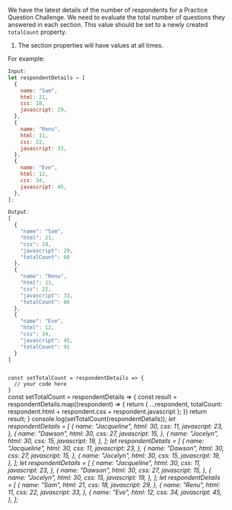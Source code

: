 We have the latest details of the number of respondents for a Practice Question Challenge. We need to evaluate the total number of questions they answered in each section. This value should be set to a newly created `totalCount` property.

1. The section properties will have values at all times.

For example:
```js
Input:
let respondentDetails = [
  {
    name: "Sam",
    html: 21,
    css: 18,
    javascript: 29,
  },
  {
    name: "Renu",
    html: 11,
    css: 22,
    javascript: 33,
  },
  {
    name: "Eve",
    html: 12,
    css: 34,
    javascript: 45,
  },
];

Output:
[
  {
    "name": "Sam",
    "html": 21,
    "css": 18,
    "javascript": 29,
    "totalCount": 68
  },
  {
    "name": "Renu",
    "html": 11,
    "css": 22,
    "javascript": 33,
    "totalCount": 66
  },
  {
    "name": "Eve",
    "html": 12,
    "css": 34,
    "javascript": 45,
    "totalCount": 91
  }
]
```

<codeblock language="javascript" type="exercise" testMode="multipleInput">
<code>
const setTotalCount = respondentDetails => {
  // your code here
}
</code>

<solution>
const setTotalCount = respondentDetails => {
  const result = respondentDetails.map((respondent) => {
    return {
      ...respondent,
      totalCount: respondent.html + respondent.css + respondent.javascript
    };
  })
  return result;
}
</solution>

<testcases>
<caller>
console.log(setTotalCount(respondentDetails));
</caller>
<testcase>
<i>
let respondentDetails = [
  {
    name: "Jacqueline",
    html: 30,
    css: 11,
    javascript: 23,
  },
  {
    name: "Dawson",
    html: 30,
    css: 27,
    javascript: 15,
  },
  {
    name: "Jocelyn",
    html: 30,
    css: 15,
    javascript: 19,
  },
];
</i>
</testcase>
<testcase>
<i>
let respondentDetails = [
  {
    name: "Jacqueline",
    html: 30,
    css: 11,
    javascript: 23,
  },
  {
    name: "Dawson",
    html: 30,
    css: 27,
    javascript: 15,
  },
  {
    name: "Jocelyn",
    html: 30,
    css: 15,
    javascript: 19,
  },
];
</i>
</testcase>
<testcase>
<i>
let respondentDetails = [
  {
    name: "Jacqueline",
    html: 30,
    css: 11,
    javascript: 23,
  },
  {
    name: "Dawson",
    html: 30,
    css: 27,
    javascript: 15,
  },
  {
    name: "Jocelyn",
    html: 30,
    css: 15,
    javascript: 19,
  },
];
</i>
</testcase>
<testcase>
<i>
let respondentDetails = [
  {
    name: "Sam",
    html: 21,
    css: 18,
    javascript: 29,
  },
  {
    name: "Renu",
    html: 11,
    css: 22,
    javascript: 33,
  },
  {
    name: "Eve",
    html: 12,
    css: 34,
    javascript: 45,
  },
];
</i>
</testcase>
</testcases>
</codeblock>
